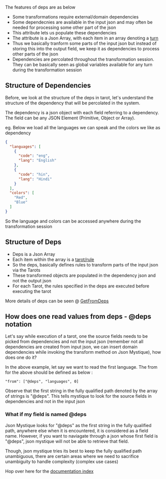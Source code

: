 The features of deps are as below

* Some transformations require external/domain dependencies
* Some dependecnies are available in the input json and may often be needed for processing some other part of the json
* This attribute lets us populate these dependencies
* The attribute is a Json Array, with each item in an array denoting a [turn](Attribute-Turn.md)
* Thus we basically tranform some parts of the input json but instead of storing this into the output field, we keep it as dependencies to process other parts of the json
* Dependencies are percolated throughout the transformation session. They can be basically seen as global variables available for any turn during the transformation session

## Structure of Dependencies

Before, we look at the structure of the deps in tarot, let's understand the structure of the dependency that will be percolated in the system.

The dependency is a json object with each field referring to a dependency. The field can be any JSON Element (Primitive, Object or Array).

eg. Below we load all the languages we can speak and the colors we like as dependency

```json
{
  "languages": [
    {
      "code": "eng",
      "lang": "English"
    },
    {
      "code": "hin",
      "lang": "Hindi"
    }
  ],
  "colors": [
    "Red",
    "Blue"
  ]
}
```

So the language and colors can be accessed anywhere during the transformation session


## Structure of Deps

* Deps is a Json Array
* Each item within the array is a [tarot/rule](Home.md#the-rulesettarot-structure)
* So the deps, basically defines rules to transform parts of the input json via the Tarots
* These transformed objects are populated in the dependency json and not the output json
* For each Tarot, the rules specified in the deps are executed before executing the tarot

More details of deps can be seen @ [GetFromDeps](MystTurn-GetFromDeps.md)

## How does one read values from deps - @deps notation

Let's say while execution of a tarot, one the source fields needs to be picked from dependencies and not the input json (remember not all dependencies are created from input json, we can insert domain dependencies while invoking the transform method on Json Mystique), how does one do it?

In the above example, let say we want to read the first language. The from for the above should be defined as below :

`"from": ["@deps", "languages", 0]`

Observe that the first string in the fully qualified path denoted by the array of strings is "@deps". This tells mystique to look for the source fields in dependencies and not in the input json

### What if my field is named @deps

Json Mystique looks for "@deps" as the first string in the fully qualified path, anywhere else when it is encountered, it is considered as a field name.
However, if you want to naviagate through a json whose first field is "@deps", json mystique will not be able to retrieve that field.

Though, json mystique tries its best to keep the fully qualified path unambiguous, there are certain areas where we need to sacrifice unambiguity to handle complexity (complex use cases)

Hop over here for the [documentation index](_Sidebar.md)
